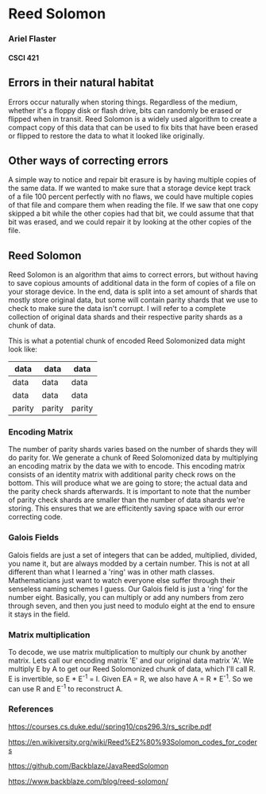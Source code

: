 # Reed Solomon
### Ariel Flaster 
#### CSCI 421


## Errors in their natural habitat

Errors occur naturally when storing things. Regardless of the medium, whether it's a floppy disk or flash drive, bits can randomly be erased or 
flipped when in transit. Reed Solomon is a widely used algorithm to create a compact copy of this data that can be used to fix bits that have 
been erased or flipped to restore the data to what it looked like originally.


## Other ways of correcting errors

A simple way to notice and repair bit erasure is by having multiple copies of the same data. If we wanted to make sure that a storage device kept 
track of a file 100 percent perfectly with no flaws, we could have multiple copies of that file and compare them when reading the file. If we saw 
that one copy skipped a bit while the other copies had that bit, we could assume that that bit was erased, and we could repair it by looking at the
other copies of the file. 


## Reed Solomon

Reed Solomon is an algorithm that aims to correct errors, but without having to save copious amounts of additional data in the form of copies of a 
file on your storage device. In the end, data is split into a set amount of shards that mostly store original data, but some will contain parity 
shards that we use to check to make sure the data isn't corrupt.  I will refer to a complete collection of original data shards and their respective
parity shards as a chunk of data. 

This is what a potential chunk of encoded Reed Solomonized data might look like:

| data | data | data |
|--|--|--|
| data | data | data |
| data | data | data |
| parity | parity | parity |

### Encoding Matrix

The number of parity shards varies based on the number of shards they will do parity for. We generate a chunk of Reed Solomonized data by multiplying 
an encoding matrix by the data we with to encode. This encoding matrix consists of an identity matrix with additional parity check rows on the bottom.
This will produce what we are going to store; the actual data and the parity check shards afterwards. It is important to note that the number of parity 
check shards are smaller than the number of data shards we're storing. This ensures that we are efficitently saving space with our error correcting code.

### Galois Fields

Galois fields are just a set of integers that can be added, multiplied, divided, you name it, but are always modded by a certain number. This is not
at all different than what I learned a 'ring' was in other math classes. Mathematicians just want to watch everyone else suffer through their 
senseless naming schemes I guess. Our Galois field is just a 'ring' for the number eight. Basically, you can multiply or add any numbers from zero 
through seven, and then you just need to modulo eight at the end to ensure it stays in the field. 

### Matrix multiplication

To decode, we use matrix multiplication to multiply our chunk by another matrix. Lets call our encoding matrix 'E' and our original 
data matrix 'A'.  We multiply E by A to get our Reed Solomonized chunk of data, which I'll call R. E is invertible, so E * E<sup>-1</sup> = I. 
Given EA = R, we also have A = R * E<sup>-1</sup>. So we can use R and E<sup>-1</sup> to reconstruct A.


### References
https://courses.cs.duke.edu//spring10/cps296.3/rs_scribe.pdf

https://en.wikiversity.org/wiki/Reed%E2%80%93Solomon_codes_for_coders

https://github.com/Backblaze/JavaReedSolomon

https://www.backblaze.com/blog/reed-solomon/


